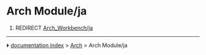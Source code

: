 # Arch Module/ja
1.  REDIRECT [Arch_Workbench/ja](Arch_Workbench/ja.md)



---
⏵ [documentation index](../README.md) > [Arch](Arch_Workbench.md) > Arch Module/ja

